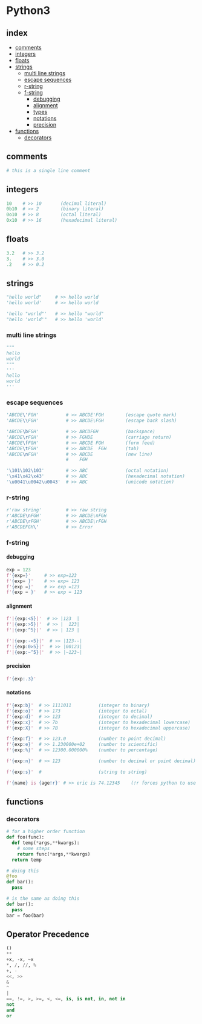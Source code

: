<!--
additional sources
https://docs.python.org/3/library/functions.html
-->


# Python3

## index

+ [comments ](#comments)
+ [integers ](#integers)
+ [floats   ](#floats)
+ [strings  ](#strings)
  + [multi line strings ](#multi-line-strings)
  + [escape sequences   ](#escape-sequences)
  + [r-string](#r-string)
  + [f-string](#f-string)
    + [debugging](#debugging)
    + [alignment](#alignment)
    + [types    ](#types)
    + [notations](#notations)
    + [precision](#precision)
+ [functions](#functions)
  + [decorators](#decorators)


## comments

```python
# this is a single line comment
```


## integers

```python
10    # >> 10       (decimal literal)
0b10  # >> 2        (binary literal)
0o10  # >> 8        (octal literal)
0x10  # >> 16       (hexadecimal literal)
```


## floats

```python
3.2   # >> 3.2
3.    # >> 3.0 
.2    # >> 0.2
```


## strings

```python
"hello world"     # >> hello world
'hello world'     # >> hello world

'hello "world"'   # >> hello "world"
"hello 'world'"   # >> hello 'world'
```

### multi line strings

```python
"""
hello
world 
"""
'''
hello 
world
'''
```

### escape sequences

```python
'ABCDE\'FGH'          # >> ABCDE'FGH        (escape quote mark)
'ABCDE\\FGH'          # >> ABCDE\FGH	    (escape back slash)

'ABCDE\bFGH'          # >> ABCDFGH          (backspace)
'ABCDE\rFGH'          # >> FGHDE            (carriage return)	
'ABCDE\fFGH'          # >> ABCDE FGH        (form feed)	
'ABCDE\tFGH'          # >> ABCDE  FGH       (tab)
'ABCDE\nFGH'          # >> ABCDE            (new line)	
                      #    FGH

'\101\102\103'        # >> ABC              (octal notation)
'\x41\x42\x43'        # >> ABC              (hexadecimal notation)
'\u0041\u0042\u0043'  # >> ABC              (unicode notation)
```

### r-string 

```python
r'raw string'         # >> raw string
r'ABCDE\nFGH'         # >> ABCDE\nFGH
r'ABCDE\rFGH'         # >> ABCDE\rFGH
r'ABCDEFGH\'          # >> Error
```

### f-string 
<!-- https://peps.python.org/pep-0498/  
http://cissandbox.bentley.edu/sandbox/wp-content/uploads/2022-02-10-Documentation-on-f-strings-Updated.pdf  
f'{expression debugging : alignment comma precision type func}'
use f'{{}}' to escape curly brackets  
-->

#### debugging

```python
exp = 123
f'{exp=}'     # >> exp=123
f'{exp= }'    # >> exp= 123
f'{exp =}'    # >> exp =123
f'{exp = }'   # >> exp = 123
```

#### alignment

```python
f'|{exp:<5}|'  # >> |123  |
f'|{exp:>5}|'  # >> |  123|
f'|{exp:^5}|'  # >> | 123 |

f'|{exp:-<5}|'  # >> |123--|
f'|{exp:0>5}|'  # >> |00123|
f'|{exp:~^5}|'  # >> |~123~|
```

#### precision

```python
f'{exp:.3}'
```

#### notations

```python
f'{exp:b}'  # >> 1111011          (integer to binary)
f'{exp:o}'  # >> 173              (integer to octal)
f'{exp:d}'  # >> 123              (integer to decimal)
f'{exp:x}'  # >> 7b               (integer to hexadecimal lowercase)
f'{exp:X}'  # >> 7B               (integer to hexadecimal uppercase)

f'{exp:f}'  # >> 123.0            (number to point decimal)
f'{exp:e}'  # >> 1.230000e+02     (number to scientific)
f'{exp:%}'  # >> 12300.000000%    (number to percentage)

f'{exp:n}'  # >> 123              (number to decimal or point decimal)

f'{exp:s}'  #                     (string to string)
```

```python
f'{name} is {age!r}' # >> eric is 74.12345    (!r forces python to use __repr__ instead of __str__)
```


## functions

### decorators

```python
# for a higher order function
def foo(func):
  def temp(*args,**kwargs):
    # some steps
    return func(*args,**kwargs)
  return temp

# doing this
@foo
def bar():
  pass

# is the same as doing this
def bar():
  pass
bar = foo(bar)
```


## Operator Precedence

```python
()	
**	
+x, -x, ~x	
*, /, //, %	
+, -	
<<, >>	
&	
^	 
|	
==, !=, >, >=, <, <=, is, is not, in, not in	
not	
and	
or
```
